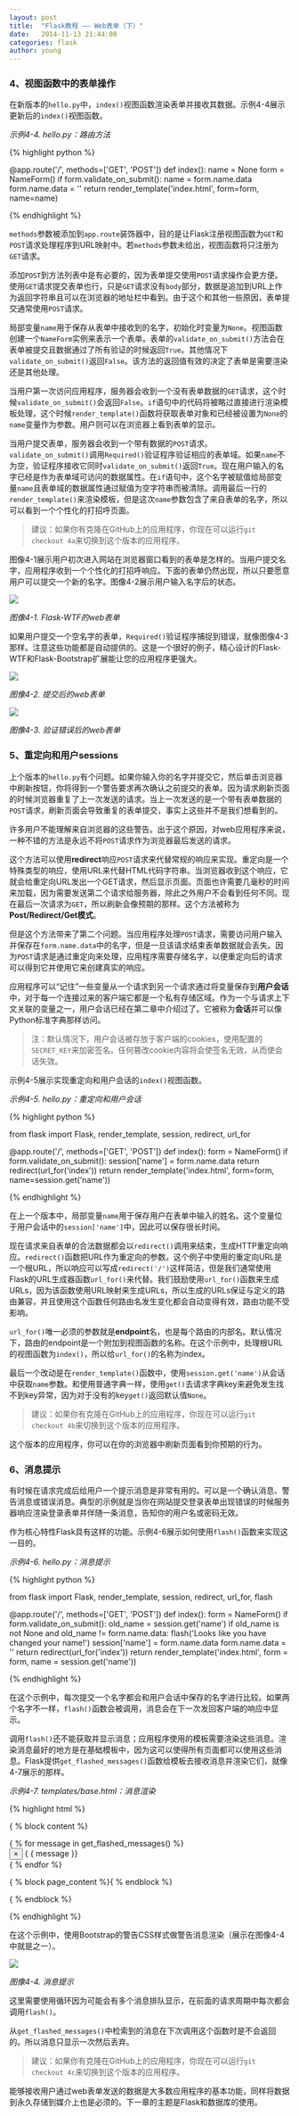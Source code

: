 ```yaml
---
layout: post
title:  "Flask教程 —— Web表单（下）"
date:   2014-11-13 21:44:00
categories: flask
author: young
---
```


### 4、视图函数中的表单操作

在新版本的`hello.py`中，`index()`视图函数渲染表单并接收其数据。示例4-4展示更新后的`index()`视图函数。

_示例4-4. hello.py：路由方法_

{% highlight python %}

@app.route('/', methods=['GET', 'POST']) 
def index():
    name = None
    form = NameForm()
    if form.validate_on_submit():
        name = form.name.data
        form.name.data = ''
    return render_template('index.html', form=form, name=name)

{% endhighlight %}

`methods`参数被添加到`app.route`装饰器中，目的是让Flask注册视图函数为`GET`和`POST`请求处理程序到URL映射中。若`methods`参数未给出，视图函数将只注册为`GET`请求。

添加`POST`到方法列表中是有必要的，因为表单提交使用`POST`请求操作会更方便。使用`GET`请求提交表单也行，只是`GET`请求没有`body`部分，数据是追加到URL上作为返回字符串且可以在浏览器的地址栏中看到。由于这个和其他一些原因，表单提交通常使用`POST`请求。

局部变量`name`用于保存从表单中接收到的名字，初始化时变量为`None`。视图函数创建一个`NameForm`实例来表示一个表单。表单的`validate_on_submit()`方法会在表单被提交且数据通过了所有验证的时候返回`True`。其他情况下`validate_on_submit()`返回`False`。该方法的返回值有效的决定了表单是需要渲染还是其他处理。

当用户第一次访问应用程序，服务器会收到一个没有表单数据的`GET`请求，这个时候`validate_on_submit()`会返回`False`。`if`语句中的代码将被略过直接进行渲染模板处理，这个时候`render_template()`函数将获取表单对象和已经被设置为`None`的`name`变量作为参数。用户则可以在浏览器上看到表单的显示。

当用户提交表单，服务器会收到一个带有数据的`POST`请求。`validate_on_submit()`调用`Required()`验证程序验证相应的表单域。如果`name`不为空，验证程序接收它同时`validate_on_submit()`返回`True`。现在用户输入的名字已经是作为表单域可访问的数据属性。在`if`语句中，这个名字被赋值给局部变量`name`且表单域的数据属性通过赋值为空字符串而被清除。调用最后一行的`render_template()`来渲染模板，但是这次`name`参数包含了来自表单的名字，所以可以看到一个个性化的打招呼页面。

>建议：如果你有克隆在GitHub上的应用程序，你现在可以运行`git checkout 4a`来切换到这个版本的应用程序。

图像4-1展示用户初次进入网站在浏览器窗口看到的表单是怎样的。当用户提交名字，应用程序收到一个个性化的打招呼响应。下面的表单仍然出现，所以只要愿意用户可以提交一个新的名字。图像4-2展示用户输入名字后的状态。

![](http://young-py.github.io/imgs/flask4-03.png)

_图像4-1. Flask-WTF的web表单_

如果用户提交一个空名字的表单，`Required()`验证程序捕捉到错误，就像图像4-3那样。注意这些功能都是自动提供的。这是一个很好的例子，精心设计的Flask-WTF和Flask-Bootstrap扩展能让您的应用程序更强大。

![](http://young-py.github.io/imgs/flask4-04.png)

_图像4-2. 提交后的web表单_

![](http://young-py.github.io/imgs/flask4-05.png)

_图像4-3. 验证错误后的web表单_

### 5、重定向和用户sessions

上个版本的`hello.py`有个问题。如果你输入你的名字并提交它，然后单击浏览器中刷新按钮，你将得到一个警告要求再次确认之前提交的表单。因为请求刷新页面的时候浏览器重复了上一次发送的请求。当上一次发送的是一个带有表单数据的`POST`请求，刷新页面会导致重复的表单提交，事实上这些并不是我们想看到的。

许多用户不能理解来自浏览器的这些警告。出于这个原因，对web应用程序来说，一种不错的方法是永远不将`POST`请求作为浏览器最后发送的请求。

这个方法可以使用**redirect**响应`POST`请求来代替常规的响应来实现。重定向是一个特殊类型的响应，使用URL来代替HTML代码字符串。当浏览器收到这个响应，它就会给重定向URL发出一个GET请求，然后显示页面。页面也许需要几毫秒的时间来加载，因为需要发送第二个请求给服务器，除此之外用户不会看到任何不同。现在最后一次请求为`GET`，所以刷新会像预期的那样。这个方法被称为**Post/Redirect/Get模式**。

但是这个方法带来了第二个问题。当应用程序处理`POST`请求，需要访问用户输入并保存在`form.name.data`中的名字，但是一旦该请求结束表单数据就会丢失。因为`POST`请求是通过重定向来处理，应用程序需要存储名字，以便重定向后的请求可以得到它并使用它来创建真实的响应。

应用程序可以“记住”一些变量从一个请求到另一个请求通过将变量保存到**用户会话**中，对于每一个连接过来的客户端它都是一个私有存储区域。作为一个与请求上下文关联的变量之一，用户会话已经在第二章中介绍过了。它被称为**会话**并可以像Python标准字典那样访问。

>注：默认情况下，用户会话被存放于客户端的cookies，使用配置的`SECRET_KEY`来加密签名。任何篡改cookie内容将会使签名无效，从而使会话失效。

示例4-5展示实现重定向和用户会话的`index()`视图函数。

_示例4-5. hello.py：重定向和用户会话_

{% highlight python %}

from flask import Flask, render_template, session, redirect, url_for

@app.route('/', methods=['GET', 'POST']) 
def index():
    form = NameForm()
    if form.validate_on_submit():
        session['name'] = form.name.data
        return redirect(url_for('index'))
    return render_template('index.html', form=form, name=session.get('name'))

{% endhighlight %}

在上一个版本中，局部变量`name`用于保存用户在表单中输入的姓名。这个变量位于用户会话中的`session['name']`中，因此可以保存很长时间。

现在请求来自表单的合法数据都会以`redirect()`调用来结束，生成HTTP重定向响应。`redirect()`函数把URL作为重定向的参数。这个例子中使用的重定向URL是一个根URL，所以响应可以写成`redirect('/')`这样简洁，但是我们通常使用Flask的URL生成器函数`url_for()`来代替。我们鼓励使用`url_for()`函数来生成URLs，因为该函数使用URL映射来生成URLs，所以生成的URLs保证与定义的路由兼容，并且使用这个函数任何路由名发生变化都会自动变得有效，路由功能不受影响。

`url_for()`唯一必须的参数就是**endpoint**名，也是每个路由的内部名。默认情况下，路由的endpoint是一个附加到视图函数的名称。在这个示例中，处理根URL的视图函数为`index()`，所以给`url_for()`的名称为index。

最后一个改动是在`render_template()`函数中，使用`session.get('name')`从会话中获取`name`参数。和使用普通字典一样，使用`get()`去请求字典key来避免发生找不到key异常，因为对于没有的key`get()`返回默认值`None`。

>建议：如果你有克隆在GitHub上的应用程序，你现在可以运行`git checkout 4b`来切换到这个版本的应用程序。

这个版本的应用程序，你可以在你的浏览器中刷新页面看到你预期的行为。

### 6、消息提示

有时候在请求完成后给用户一个提示消息是非常有用的。可以是一个确认消息、警告消息或错误消息。典型的示例就是当你在网站提交登录表单出现错误的时候服务器响应渲染登录表单并伴随一条消息，告知你的用户名或密码无效。

作为核心特性Flask具有这样的功能。示例4-6展示如何使用`flash()`函数来实现这一目的。

_示例4-6. hello.py：消息提示_

{% highlight python %}

from flask import Flask, render_template, session, redirect, url_for, flash

@app.route('/', methods=['GET', 'POST']) 
def index():
    form = NameForm()
    if form.validate_on_submit():
        old_name = session.get('name')
        if old_name is not None and old_name != form.name.data:
            flash('Looks like you have changed your name!') 
        session['name'] = form.name.data
        form.name.data = ''
        return redirect(url_for('index'))
    return render_template('index.html',
        form = form, name = session.get('name'))

{% endhighlight %}

在这个示例中，每次提交一个名字都会和用户会话中保存的名字进行比较。如果两个名字不一样，`flash()`函数会被调用，消息会在下一次发回客户端的响应中显示。

调用`flash()`还不能获取并显示消息；应用程序使用的模板需要渲染这些消息。渲染消息最好的地方是在基础模板中，因为这可以使得所有页面都可以使用这些消息。Flask提供`get_flashed_messages()`函数给模板去接收消息并渲染它们，就像4-7展示的那样。

_示例4-7. templates/base.html：消息渲染_

{% highlight html %}

{ % block content %}
<div class="container">
  { % for message in get_flashed_messages() %} 
  <div class="alert alert-warning">
    <button type="button" class="close" data-dismiss="alert">&times;</button>
    { { message }}
  </div>
  { % endfor %}

  { % block page_content %}{ % endblock %}
</div>
{ % endblock %}

{% endhighlight %}

在这个示例中，使用Bootstrap的警告CSS样式做警告消息渲染（展示在图像4-4中就是之一）。

![](http://young-py.github.io/imgs/flask4-06.png)

_图像4-4. 消息提示_

这里需要使用循环因为可能会有多个消息排队显示，在前面的请求周期中每次都会调用`flash()`。

从`get_flashed_messages()`中检索到的消息在下次调用这个函数时是不会返回的。所以消息只显示一次然后丢弃。

>建议：如果你有克隆在GitHub上的应用程序，你现在可以运行`git checkout 4c`来切换到这个版本的应用程序。

能够接收用户通过web表单发送的数据是大多数应用程序的基本功能，同样将数据到永久存储到媒介上也是必须的。下一章的主题是Flask和数据库的使用。







